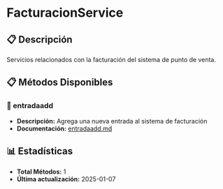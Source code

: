 # FacturacionService

## 📋 Descripción
Servicios relacionados con la facturación del sistema de punto de venta.

## 📋 Métodos Disponibles

### 🔧 entradaadd
- **Descripción:** Agrega una nueva entrada al sistema de facturación
- **Documentación:** [entradaadd.md](./entradaadd.md)

## 📊 Estadísticas
- **Total Métodos:** 1
- **Última actualización:** 2025-01-07
